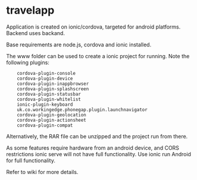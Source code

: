 # travelapp

Application is created on ionic/cordova, targeted for android platforms. Backend uses backand.

Base requirements are node.js, cordova and ionic installed.

The www folder can be used to create a ionic project for running. Note the following plugins:

        cordova-plugin-console
        cordova-plugin-device
        cordova-plugin-inappbrowser
        cordova-plugin-splashscreen
        cordova-plugin-statusbar
        cordova-plugin-whitelist
        ionic-plugin-keyboard
        uk.co.workingedge.phonegap.plugin.launchnavigator
        cordova-plugin-geolocation
        cordova-plugin-actionsheet
        cordova-plugin-compat
        
Alternatively, the RAR file can be unzipped and the project run from there.

As some features require hardware from an android device, and CORS restrictions ionic serve will not have full functionality. Use ionic run Android for full functionality.

Refer to wiki for more details.
